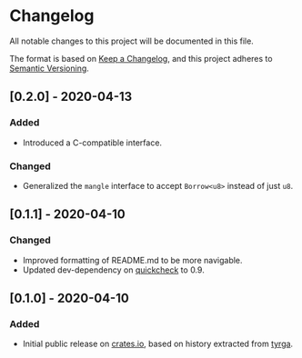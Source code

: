 # Changelog
All notable changes to this project will be documented in this file.

The format is based on [Keep a Changelog](https://keepachangelog.com/en/1.0.0/),
and this project adheres to [Semantic Versioning](https://semver.org/spec/v2.0.0.html).

## [0.2.0] - 2020-04-13
### Added
- Introduced a C-compatible interface.
### Changed
- Generalized the `mangle` interface to accept `Borrow<u8>` instead of just `u8`.

## [0.1.1] - 2020-04-10
### Changed
- Improved formatting of README.md to be more navigable.
- Updated dev-dependency on [quickcheck] to 0.9.

## [0.1.0] - 2020-04-10
### Added
- Initial public release on [crates.io], based on history extracted from [tyrga].

[crates.io]: https://crates.io
[quickcheck]: https://github.com/BurntSushi/quickcheck
[tyrga]: https://github.com/kulp/tyrga

